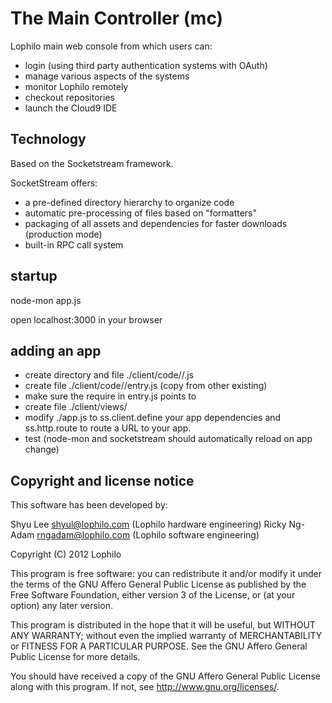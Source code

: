 # The Main Controller (mc)

Lophilo main web console from which users can:

* login (using third party authentication systems with OAuth)
* manage various aspects of the systems
* monitor Lophilo remotely
* checkout repositories
* launch the Cloud9 IDE

## Technology

Based on the Socketstream framework.

SocketStream offers:

* a pre-defined directory hierarchy to organize code
* automatic pre-processing of files based on "formatters"
* packaging of all assets and dependencies for faster downloads (production mode)
* built-in RPC call system

## startup

 node-mon app.js

 open localhost:3000 in your browser

## adding an app

* create directory and file ./client/code/<appname>/<appname>.js
* create file ./client/code/<appname>/entry.js (copy from other existing)
* make sure the require in entry.js points to <appname>
* create file ./client/views/<appname>
* modify ./app.js to ss.client.define your app dependencies and ss.http.route to route a URL to your app.
* test (node-mon and socketstream should automatically reload on app change)

## Copyright and license notice

This software has been developed by:

Shyu Lee shyul@lophilo.com (Lophilo hardware engineering)
Ricky Ng-Adam rngadam@lophilo.com (Lophilo software engineering)

Copyright (C) 2012 Lophilo

This program is free software: you can redistribute it and/or modify it under the terms of the GNU Affero General Public License as published by the Free Software Foundation, either version 3 of the License, or (at your option) any later version.

This program is distributed in the hope that it will be useful, but WITHOUT ANY WARRANTY; without even the implied warranty of MERCHANTABILITY or FITNESS FOR A PARTICULAR PURPOSE. See the GNU Affero General Public License for more details.

You should have received a copy of the GNU Affero General Public License along with this program. If not, see http://www.gnu.org/licenses/.